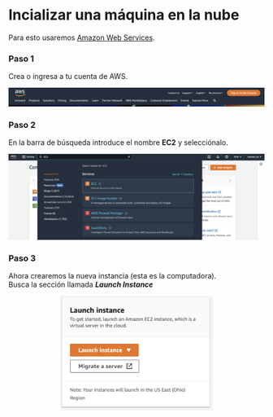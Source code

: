 # Incializar una máquina en la nube

Para esto usaremos [Amazon Web Services](https://aws.amazon.com).  

### Paso 1
Crea o ingresa a tu cuenta de AWS.

<div align='center'>
<img src='./images/aws_1.jpeg' alt='imagen de aws inicio'>
</div>

### Paso 2
En la barra de búsqueda introduce el nombre **EC2** y selecciónalo.

<div align='center'>
<img src='./images/aws_2.jpeg' alt='imagen de busqueda aws'>
</div>

### Paso 3
Ahora crearemos la nueva instancia (esta es la computadora).  
Busca la sección llamada ***Launch Instance***

<div align='center'>
<img src='./images/launch_instance.jpeg' alt='sección de creación de instancia' width='300px'>
</div>